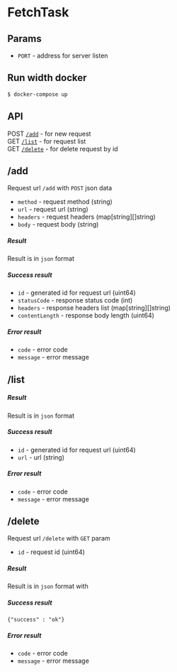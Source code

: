 # FetchTask

## Params
* `PORT` - address for server listen

## Run width docker
``` bash
$ docker-compose up
```
## API
POST [`/add`](#api-add) - for new request  
GET [`/list`](#api-list) - for request list  
GET [`/delete`](#api-delete) - for delete request by id

## <a name="api-add"></a>/add
Request url `/add` with `POST` json data
* `method` - request method (string)
* `url` - request url (string)
* `headers` - request headers (map[string][]string)
* `body` - request body (string)
##### Result
Result is in `json` format
##### Success result
* `id` - generated id for request url (uint64)
* `statusCode` - response status code (int)
* `headers` - response headers list (map[string][]string)
* `contentLength` - response body length (uint64)
##### Error result
* `code` - error code
* `message` - error message

## <a name="api-list"></a>/list
##### Result
Result is in `json` format
##### Success result
* `id` - generated id for request url (uint64)
* `url` - url (string)
##### Error result
* `code` - error code
* `message` - error message

## <a name="api-delete"></a>/delete
Request url `/delete` with `GET` param
* `id` - request id (uint64)
##### Result
Result is in `json` format with
##### Success result
`{"success" : "ok"}`
##### Error result
* `code` - error code
* `message` - error message
